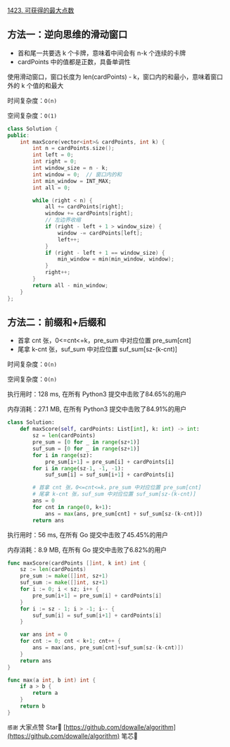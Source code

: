 [1423. 可获得的最大点数](https://leetcode-cn.com/problems/maximum-points-you-can-obtain-from-cards/)

## 方法一：逆向思维的滑动窗口

- 首和尾一共要选 k 个卡牌，意味着中间会有 n-k 个连续的卡牌
- cardPoints 中的值都是正数，具备单调性

使用滑动窗口，窗口长度为 len(cardPoints) - k，窗口内的和最小，意味着窗口外的 k 个值的和最大

时间复杂度：`O(n)`

空间复杂度：`O(1)`

```c++
class Solution {
public:
    int maxScore(vector<int>& cardPoints, int k) {
        int n = cardPoints.size();
        int left = 0;
        int right = 0;
        int window_size = n - k;
        int window = 0;  // 窗口内的和
        int min_window = INT_MAX;
        int all = 0;

        while (right < n) {
            all += cardPoints[right];
            window += cardPoints[right];
            // 左边界收缩
            if (right - left + 1 > window_size) {
                window -= cardPoints[left];
                left++;
            }
            if (right - left + 1 == window_size) {
                min_window = min(min_window, window);
            }
            right++;
        }
        return all - min_window;
    }
};
```

## 方法二：前缀和+后缀和

- 首拿 cnt 张，0<=cnt<=k，pre_sum 中对应位置 pre_sum[cnt]
- 尾拿 k-cnt 张，suf_sum 中对应位置 suf_sum[sz-(k-cnt)]

时间复杂度：`O(n)`

空间复杂度：`O(n)`

执行用时：128 ms, 在所有 Python3 提交中击败了84.65%的用户

内存消耗：27.1 MB, 在所有 Python3 提交中击败了84.91%的用户

```python
class Solution:
    def maxScore(self, cardPoints: List[int], k: int) -> int:
        sz = len(cardPoints)
        pre_sum = [0 for _ in range(sz+1)]
        suf_sum = [0 for _ in range(sz+1)]
        for i in range(sz):
            pre_sum[i+1] = pre_sum[i] + cardPoints[i]
        for i in range(sz-1, -1, -1):
            suf_sum[i] = suf_sum[i+1] + cardPoints[i]

        # 首拿 cnt 张，0<=cnt<=k，pre_sum 中对应位置 pre_sum[cnt]
        # 尾拿 k-cnt 张，suf_sum 中对应位置 suf_sum[sz-(k-cnt)]
        ans = 0
        for cnt in range(0, k+1):
            ans = max(ans, pre_sum[cnt] + suf_sum[sz-(k-cnt)])
        return ans
```

执行用时：56 ms, 在所有 Go 提交中击败了45.45%的用户

内存消耗：8.9 MB, 在所有 Go 提交中击败了6.82%的用户

```go
func maxScore(cardPoints []int, k int) int {
	sz := len(cardPoints)
	pre_sum := make([]int, sz+1)
	suf_sum := make([]int, sz+1)
	for i := 0; i < sz; i++ {
		pre_sum[i+1] = pre_sum[i] + cardPoints[i]
	}
	for i := sz - 1; i > -1; i-- {
		suf_sum[i] = suf_sum[i+1] + cardPoints[i]
	}

	var ans int = 0
	for cnt := 0; cnt < k+1; cnt++ {
		ans = max(ans, pre_sum[cnt]+suf_sum[sz-(k-cnt)])
	}
	return ans
}

func max(a int, b int) int {
	if a > b {
		return a
	}
	return b
}
```

`感谢`  大家点赞 Star🌟 [https://github.com/dowalle/algorithm](https://github.com/dowalle/algorithm) 笔芯🤞

